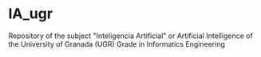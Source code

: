 # IA_ugr
Repository of the subject "Inteligencia Artificial" or Artificial Intelligence of the University of Granada (UGR) Grade in Informatics Engineering
